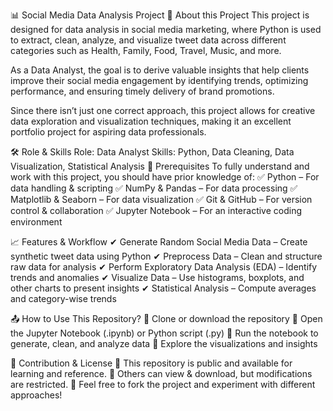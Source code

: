 📊 Social Media Data Analysis Project
🔎 About this Project
This project is designed for data analysis in social media marketing, where Python is used to extract, clean, analyze, and visualize tweet data across different categories such as Health, Family, Food, Travel, Music, and more.

As a Data Analyst, the goal is to derive valuable insights that help clients improve their social media engagement by identifying trends, optimizing performance, and ensuring timely delivery of brand promotions.

Since there isn’t just one correct approach, this project allows for creative data exploration and visualization techniques, making it an excellent portfolio project for aspiring data professionals.

🛠 Role & Skills
Role: Data Analyst
Skills: Python, Data Cleaning, Data Visualization, Statistical Analysis
📌 Prerequisites
To fully understand and work with this project, you should have prior knowledge of:
✅ Python – For data handling & scripting
✅ NumPy & Pandas – For data processing
✅ Matplotlib & Seaborn – For data visualization
✅ Git & GitHub – For version control & collaboration
✅ Jupyter Notebook – For an interactive coding environment

📈 Features & Workflow
✔ Generate Random Social Media Data – Create synthetic tweet data using Python
✔ Preprocess Data – Clean and structure raw data for analysis
✔ Perform Exploratory Data Analysis (EDA) – Identify trends and anomalies
✔ Visualize Data – Use histograms, boxplots, and other charts to present insights
✔ Statistical Analysis – Compute averages and category-wise trends

📤 How to Use This Repository?
🔹 Clone or download the repository
🔹 Open the Jupyter Notebook (.ipynb) or Python script (.py)
🔹 Run the notebook to generate, clean, and analyze data
🔹 Explore the visualizations and insights

🚀 Contribution & License
🔹 This repository is public and available for learning and reference.
🔹 Others can view & download, but modifications are restricted.
🔹 Feel free to fork the project and experiment with different approaches!

